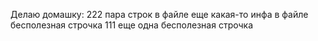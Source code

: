 Делаю домашку: 222
пара строк в файле
еще какая-то инфа в файле
бесполезная строчка 111
еще одна бесполезная строчка
